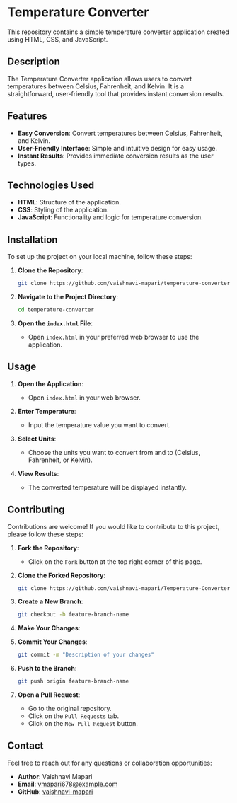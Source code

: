 # Temperature Converter

This repository contains a simple temperature converter application created using HTML, CSS, and JavaScript.

## Description

The Temperature Converter application allows users to convert temperatures between Celsius, Fahrenheit, and Kelvin. It is a straightforward, user-friendly tool that provides instant conversion results.

## Features

- **Easy Conversion**: Convert temperatures between Celsius, Fahrenheit, and Kelvin.
- **User-Friendly Interface**: Simple and intuitive design for easy usage.
- **Instant Results**: Provides immediate conversion results as the user types.

## Technologies Used

- **HTML**: Structure of the application.
- **CSS**: Styling of the application.
- **JavaScript**: Functionality and logic for temperature conversion.

## Installation

To set up the project on your local machine, follow these steps:

1. **Clone the Repository**: 
   ```bash
   git clone https://github.com/vaishnavi-mapari/temperature-converter.git
   ```

2. **Navigate to the Project Directory**: 
   ```bash
   cd temperature-converter
   ```

3. **Open the `index.html` File**: 
   - Open `index.html` in your preferred web browser to use the application.

## Usage

1. **Open the Application**:
   - Open `index.html` in your web browser.

2. **Enter Temperature**:
   - Input the temperature value you want to convert.

3. **Select Units**:
   - Choose the units you want to convert from and to (Celsius, Fahrenheit, or Kelvin).

4. **View Results**:
   - The converted temperature will be displayed instantly.

## Contributing

Contributions are welcome! If you would like to contribute to this project, please follow these steps:

1. **Fork the Repository**:
   - Click on the `Fork` button at the top right corner of this page.

2. **Clone the Forked Repository**:
   ```bash
   git clone https://github.com/vaishnavi-mapari/Temperature-Converter.git
   ```

3. **Create a New Branch**:
   ```bash
   git checkout -b feature-branch-name
   ```

4. **Make Your Changes**:

5. **Commit Your Changes**:
   ```bash
   git commit -m "Description of your changes"
   ```

6. **Push to the Branch**:
   ```bash
   git push origin feature-branch-name
   ```

7. **Open a Pull Request**:
   - Go to the original repository.
   - Click on the `Pull Requests` tab.
   - Click on the `New Pull Request` button.

## Contact

Feel free to reach out for any questions or collaboration opportunities:

- **Author**: Vaishnavi Mapari
- **Email**: vmapari678@example.com
- **GitHub**: [vaishnavi-mapari](https://github.com/vaishnavi-mapari)

